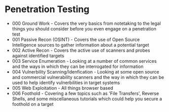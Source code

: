 # Penetration Testing

- 000 Ground Work - Covers the very basics from notetaking to the legal things you should consider before you even engage on a penetration test
- 001 Passive Recon (OSINT) - Covers the use of Open Source Intelligence sources to gather information about a potential target
- 002 Active Recon - Covers the active use of scanners and probes against identified targets
- 003 Service Enumeration - Looking at a number of common services and the ways in which they can be interrogated for information
- 004 Vulnerbility Scanning/Idenfication - Looking at some open source and commercial vulnerability scanners and the way in which they can be used to help identify vulnerbilities in target systems
- 005 Web Exploitation - All things browser based
- 006 Foothold - Covering a few topics such as 'File Transfers', Reverse Shells, and some miscellaneous tutorials which could help you secure a foothold on a target
